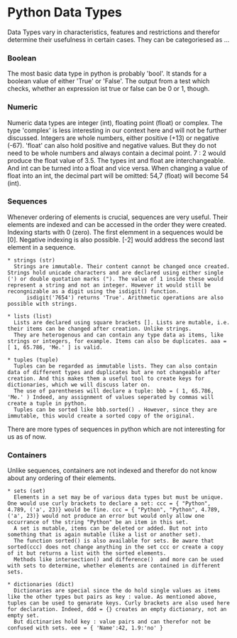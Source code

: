 # Python Data Types

Data Types vary in characteristics, features and restrictions and therefor determine their usefulness in certain cases. They can be categoriesed as ...

### Boolean
The most basic data type in python is probably 'bool'. It stands for a boolean value of either 'True' or 'False'.
The output from a test which checks, whether an expression ist true or false can be 0 or 1, though.

### Numeric
Numeric data types are integer (int), floating point (float) or complex. The type 'complex' is less interesting in our context here and will not be further discussed.
Integers are whole numbers, either positive (+13) or negative (-67). 
'float' can also hold positive and negative values. But they do not need to be whole numbers and always contain a decimal point. 7 : 2 would produce the float value of 3.5.
The types int and float are interchangeable. And int can be turned into a float and vice versa. When changing a value of float into an int, the decimal part will be omitted: 54,7 (float) will become 54 (int). 

### Sequences
Whenever ordering of elements is crucial, sequences are very useful. Their elements are indexed and can be accessed in the order they were created. Indexing starts with 0 (zero). The first elemment in a sequences would be [0]. Negative indexing is also possible. [-2] would address the second last element in a sequence.

    * strings (str)
      Strings are immutable. Their content cannot be changed once created. Strings hold unicade characters and are declared using either single (') or double quotation marks ("). The value of 1 inside these would represent a string and not an integer. However it would still be recongnizable as a digit using the isdigit() function.
          isdigit('7654') returns 'True'. Arithmetic operations are also possible with strings.

    * lists (list)
      Lists are declared using square brackets []. Lists are mutable, i.e. their items can be changed after creation. Unlike strings.
      They are heterogenous and can contain any type data as items, like strings or integers, for example. Items can also be duplicates. aaa = [ 1, 65.786, 'Me.' ] is valid.

    * tuples (tuple)
      Tuples can be regarded as immutable lists. They can also contain data of different types and duplicates but are not changeable after creation. And this makes them a useful tool to create keys for dictionaries, which we will discuss later on. 
      The use of parentheses will declare a tuple: bbb = ( 1, 65.786, 'Me.' ) Indeed, any assignment of values seperated by commas will create a tuple in python.
      Tuples can be sorted like bbb.sorted() . However, since they are immutable, this would create a sorted copy of the original.

There are more types of sequences in python which are not interesting for us as of now.


### Containers
Unlike sequences, containers are not indexed and therefor do not know about any ordering of their elements.

    * sets (set)
      Elements in a set may be of various data types but must be unique. One would use curly brackets to declare a set: ccc = { "Python", 4.789, ('a', 23)} would be fine. ccc = { "Python", "Python", 4.789, ('a', 23)} would not produce an error but would only allow one occurrance of the string "Python" be an item in this set.
      A set is mutable, items can be deleted or added. But not into something that is again mutable (like a list or another set).
      The function sorted() is also available for sets. Be aware that sorted(ccc) does not change anything in the set ccc or create a copy of it but returns a list with the sorted elements.
      Methods like intersection() and difference()  and more can be used with sets to determine, whether elements are contained in different sets.

    * dictionaries (dict)
      Dictionaries are special since the do hold single values as items like the other types but pairs as key : value. As mentioned above, tuples can be used to genarate keys. Curly brackets are also used here for declaration. Indeed, ddd = {} creates an empty dictionary, not an empty set.
      But dictinaries hold key : value pairs and can therefor not be confused with sets. eee = { 'Name':42, 1.9:'no' }



